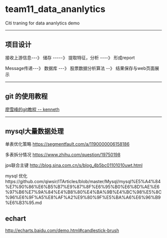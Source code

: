 # team11_data_ananlytics
Citi traning for data ananlytics demo

---

## 项目设计
接收上游信息---》 储存 -----》 提取特征，分析 ----》 形成report

Message传递---》 数据库 ---》 股票数据分析算法 --》 结果保存与web页面展示 

---

## git 的使用教程 
[廖雪峰的git教程 -- kenneth](https://www.liaoxuefeng.com/wiki/0013739516305929606dd18361248578c67b8067c8c017b000/0013743256916071d599b3aed534aaab22a0db6c4e07fd0000)

---

## mysql大量数据处理

单表优化策略 https://segmentfault.com/a/1190000006158186

多表拆分情况 https://www.zhihu.com/question/19750198

jps联合主键 http://blog.sina.com.cn/s/blog_4b5bc01101010uwt.html

mysql 优化https://github.com/qiwsir/ITArticles/blob/master/Mysql/mysql%E5%A4%84%E7%90%86%E6%B5%B7%E9%87%8F%E6%95%B0%E6%8D%AE%E6%97%B6%E7%9A%84%E4%B8%80%E4%BA%9B%E4%BC%98%E5%8C%96%E6%9F%A5%E8%AF%A2%E9%80%9F%E5%BA%A6%E6%96%B9%E6%B3%95.md

## echart
http://echarts.baidu.com/demo.html#candlestick-brush
